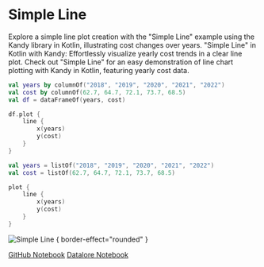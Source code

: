 # Simple Line

<web-summary>
Explore a simple line plot creation with the "Simple Line" example using the Kandy library in Kotlin,
illustrating cost changes over years.
</web-summary>

<card-summary>
"Simple Line" in Kotlin with Kandy: Effortlessly visualize yearly cost trends in a clear line plot.
</card-summary>

<link-summary>
Check out "Simple Line" for an easy demonstration of line chart plotting with Kandy in Kotlin, featuring yearly cost data.
</link-summary>


<!---IMPORT org.jetbrains.kotlinx.kandy.letsplot.samples.Lines-->

<!---FUN simple_line-->
<tabs>
<tab title="Dataframe">

```kotlin
val years by columnOf("2018", "2019", "2020", "2021", "2022")
val cost by columnOf(62.7, 64.7, 72.1, 73.7, 68.5)
val df = dataFrameOf(years, cost)

df.plot {
    line {
        x(years)
        y(cost)
    }
}
```

</tab>
<tab title="Collections">

```kotlin
val years = listOf("2018", "2019", "2020", "2021", "2022")
val cost = listOf(62.7, 64.7, 72.1, 73.7, 68.5)

plot {
    line {
        x(years)
        y(cost)
    }
}
```

</tab></tabs>
<!---END-->

![Simple Line](simple_line.png) { border-effect="rounded" }

[//]: # (TODO)
<seealso style="cards">
       <category ref="example-ktnb">
           <a href="https://github.com/Kotlin/kandy/tree/main/examples" summary="View the notebook on our GitHub repository">GitHub Notebook</a>
           <a href="https://github.com/Kotlin/kandy/tree/main/examples" summary="Experiment with this example on Datalore">Datalore Notebook</a>
       </category>
</seealso>
